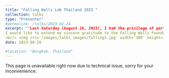 ```yaml
---
title: "Falling Walls Lab Thailand 2023 "
collection: talks
type: "Presenter"
#permalink: /talks/2023-02-24
excerpt: ""Last Saturday (August 26, 2023), I had the privilege of participating in Falling Walls Lab Thailand 2023—a world-class research pitch competition. I'm excited to share the presentation of my research titled "Breaking the Wall of Human-Swarm Interaction." Here's a glimpse of my talk... In real-world scenarios, deploying a swarm of drones using a one-human-one-drone setup, although functional, encounters challenges of scalability and efficiency for coordinated tasks. This challenge led me to innovate and overcome these barriers in human-swarm interaction by integrating virtual reality technology with a one-human-multiple-drone setup. This approach facilitates synchronized drone formations, all guided by a single human operator. The underlying algorithms ensure scalability and safety during coordinated tasks. Impressively, the entire physical drone swarm can be traced back to a single virtual drone, intuitively controlled through the human operator's hand movements from a third-person perspective. This system simplifies human-swarm interaction, thereby enhancing control and efficiency. The setup underwent rigorous testing with volunteers, yielding results that underscore the augmented control capabilities enabled by virtual reality when operating drone swarms. Importantly, the system maintains a consistent human workload even with an increasing number of drone agents.
I would like to extend my sincere gratitude to the Falling Walls Foundation for fostering an environment that nurtures cutting-edge research and facilitates enriching discussions among peers, experts from academia and business, and the wider audience. The feedback received and connections made during this journey are truly invaluable. hashtag#FallingWallsLab hashtag#HumanSwarmInteraction
<br/> <img src='/images/talks_images/falling1.jpg' width='300' height='450'> <img src='/images/talks_images/falling2.jpg' width='300' height='450'> <img src='/images/talks_images/falling3.jpg' width='300' height='450'> ""
date: 2023-08-26

#location: "Bangkok, Thailand"
---
```

This page is unavailable right now due to technical issue, sorry for your inconvenience.